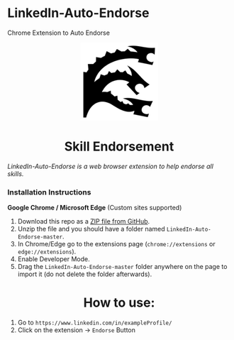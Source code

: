 # LinkedIn-Auto-Endorse
Chrome Extension to Auto Endorse
<p align="center">
  <img src="https://github.com/chanychi/LinkedIn-Auto-Endorse/blob/master/assets/hydra.png" width="175" height="175"/>
</p>

<h1 align="center">Skill Endorsement</h1>

*LinkedIn-Auto-Endorse is a web browser extension to help endorse all skills.*

### Installation Instructions
**Google Chrome / Microsoft Edge** (Custom sites supported)
1. Download this repo as a [ZIP file from GitHub](https://github.com/chanychi/LinkedIn-Auto-Endorse/archive/master.zip).
2. Unzip the file and you should have a folder named `LinkedIn-Auto-Endorse-master`.
3. In Chrome/Edge go to the extensions page (`chrome://extensions` or `edge://extensions`).
4. Enable Developer Mode.
5. Drag the ``LinkedIn-Auto-Endorse-master`` folder anywhere on the page to import it (do not delete the folder afterwards).

<h1 align="center">How to use:</h1>

1. Go to `` https://www.linkedin.com/in/exampleProfile/ ``
2. Click on the extension → ``Endorse`` Button
